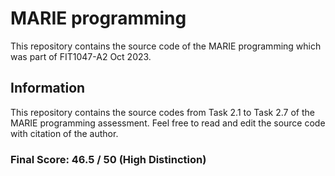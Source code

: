 # MARIE programming
This repository contains the source code of the MARIE programming which was part of FIT1047-A2 Oct 2023.

## Information
This repository contains the source codes from Task 2.1 to Task 2.7 of the MARIE programming assessment. Feel free to read and edit the source code with citation of the author.


### Final Score: 46.5 / 50 (High Distinction)

